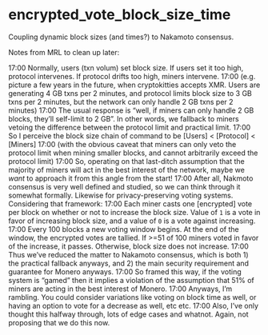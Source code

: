# encrypted_vote_block_size_time
Coupling dynamic block sizes (and times?) to Nakamoto consensus.

Notes from MRL to clean up later:

17:00 Normally, users (txn volum) set block size. If users set it too high, protocol intervenes. If protocol drifts too high, miners intervene. 
17:00 (e.g. picture a few years in the future, when cryptokitties accepts XMR. Users are generating 4 GB txns per 2 minutes, and protocol limits block size to 3 GB txns per 2 minutes, but the network can only handle 2 GB txns per 2 minutes)
17:00 The usual response is “well, if miners can only handle 2 GB blocks, they’ll self-limit to 2 GB”. In other words, we fallback to miners vetoing the difference between the protocol limit and practical limit.
17:00 So I perceive the block size chain of command to be [Users] < [Protocol] < [Miners]
17:00 (with the obvious caveat that miners can only veto the protocol limit when mining smaller blocks, and cannot arbitrarily exceed the protocol limit)
17:00 So, operating on that last-ditch assumption that the majority of miners will act in the best interest of the network, maybe we *want* to approach it from this angle from the start!
17:00 After all, Nakmoto consensus is very well defined and studied, so we can think through it somewhat formally. Likewise for privacy-preserving voting systems. Considering that framework:
17:00 Each miner casts one [encrypted] vote per block on whether or not to increase the block size. Value of `1` is a vote in favor of increasing block size, and a  value of `0` is a vote against increasing.
17:00 Every 100 blocks a new voting window begins. At the end of the window, the encrypted votes are tallied. If >=51 of 100 miners voted in favor of the increase, it passes. Otherwise, block size does not increase.
17:00 Thus we’ve reduced the matter to Nakamoto consensus, which is both 1) the practical fallback anyways, and 2) the main security requirement and guarantee for Monero anyways. 
17:00 So framed this way, if the voting system is “gamed” then it implies a violation of the assumption that 51% of miners are acting in the best interest of Monero.
17:00 Anyways, I’m rambling. You could consider variations like voting on block time as well, or having an option to vote for a decrease as well, etc etc. 
17:00 Also, I’ve only thought this halfway through, lots of edge cases and whatnot. Again, not proposing that we do this now. 
